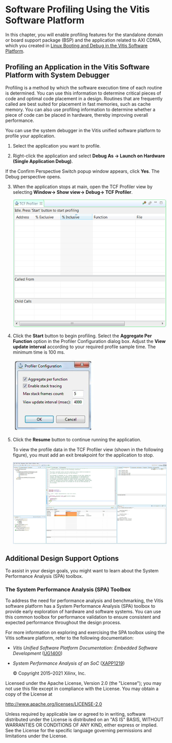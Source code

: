 # Software Profiling Using the Vitis Software Platform

In this chapter, you will enable profiling features for the standalone
domain or board support package (BSP) and the application related to
AXI CDMA, which you created in [Linux Booting
and Debug in the Vitis Software Platform](docs\Introduction\Zynq7000-EDT\7-linux-booting-debug.md).

## Profiling an Application in the Vitis Software Platform with System Debugger

Profiling is a method by which the software execution time of each
routine is determined. You can use this information to determine
critical pieces of code and optimal code placement in a design.
Routines that are frequently called are best suited for placement in
fast memories, such as cache memory. You can also use profiling
information to determine whether a piece of code can be placed in
hardware, thereby improving overall performance.

You can use the system debugger in the Vitis unified software platform
to profile your application.

1.  Select the application you want to profile.

2.  Right-click the application and select **Debug As → Launch on Hardware (Single Application Debug)**.

If the Confirm Perspective Switch popup window appears, click **Yes**.
The Debug perspective opens.

3.  When the application stops at main, open the TCF Profiler view by
    selecting **Window→ Show view→ Debug→ TCF Profiler**.

    ![](./media/image101.png)

4.  Click the **Start** button to begin
    profiling. Select the **Aggregate Per Function** option in the
    Profiler Configuration dialog box. Adjust the **View update
    interval** according to your required profile sample time. The
    minimum time is 100 ms.

    ![](./media/image102.jpeg)    

5.  Click the **Resume** button to continue running the
    application.

    To view the profile data in the TCF Profiler view (shown in the
    following figure), you must add an exit breakpoint for the application
    to stop.

    ![](./media/image105.jpeg)

## Additional Design Support Options

To assist in your design goals, you might want to learn about the
System Performance Analysis (SPA) toolbox.

### The System Performance Analysis (SPA) Toolbox

To address the need for performance analysis and benchmarking, the
Vitis software platform has a System Performance Analysis (SPA)
toolbox to provide early exploration of hardware and software systems.
You can use this common toolbox for performance validation to ensure
consistent and expected performance throughout the design process.

For more information on exploring and exercising the SPA toolbox using
the Vitis software platform, refer to the following documentation:

-   *Vitis Unified Software Platform Documentation: Embedded Software
    Development*
    ([UG1400](https://www.xilinx.com/cgi-bin/docs/rdoc?v=2020.2%3Bd%3Dug1400-vitis-embedded.pdf))

-   *System Performance Analysis of an SoC*
    ([XAPP1219](https://www.xilinx.com/support/documentation/application_notes/xapp1219-system-performance-modeling.pdf))

    © Copyright 2015–2021 Xilinx, Inc.

Licensed under the Apache License, Version 2.0 (the "License"); you may not use this file except in compliance with the License. You may obtain a copy of the License at

http://www.apache.org/licenses/LICENSE-2.0

Unless required by applicable law or agreed to in writing, software distributed under the License is distributed on an "AS IS" BASIS, WITHOUT WARRANTIES OR CONDITIONS OF ANY KIND, either express or implied. See the License for the specific language governing permissions and limitations under the License.